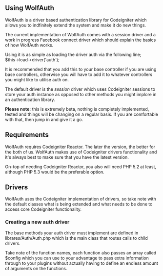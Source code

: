 ## Using WolfAuth

WolfAuth is a driver based authentication library for Codeigniter which allows you to indfinitely extend the system and make it do new things.

The current implementation of WolfAuth comes with a session driver and a work in progress Facebook connect driver which should explain the basics of how WolfAuth works.

Using it is as simple as loading the driver auth via the following line;  
$this->load->driver('auth');

It is recommended that you add this to your base controller if you are using base controllers, otherwise you will have to add it to whatever controllers you might like to utilise auth on.

The default driver is the *session* driver which uses Codeigniter sessions to store your auth instance as opposed to other methods you might implore in an authentication library.

**Please note:** this is extremely beta, nothing is completely implemented, tested and things will be changing on a regular basis. If you are comfortable with that, then jump in and give it a go.

## Requirements
WolfAuth requires Codeigniter Reactor. The later the version, the better for the both of us. WolfAuth makes use of Codeigniter drivers functionality and it's always best to make sure that you have the latest version.

On-top of needing Codeigniter Reactor, you also will need PHP 5.2 at least, although PHP 5.3 would be the preferable option.

## Drivers
WolfAuth uses the Codeigniter implementation of drivers, so take note with the default classes what is being extended and what needs to be done to access core Codeigniter functionality.

### Creating a new auth driver
The base methods your auth driver must implement are defined in librares/Auth/Auth.php which is the main class that routes calls to child drivers.

Take note of the function names, each function also passes an array called $config which you can use to your advantage to pass extra information through to your plugins without actually having to define an endless amount of arguments on the functions.